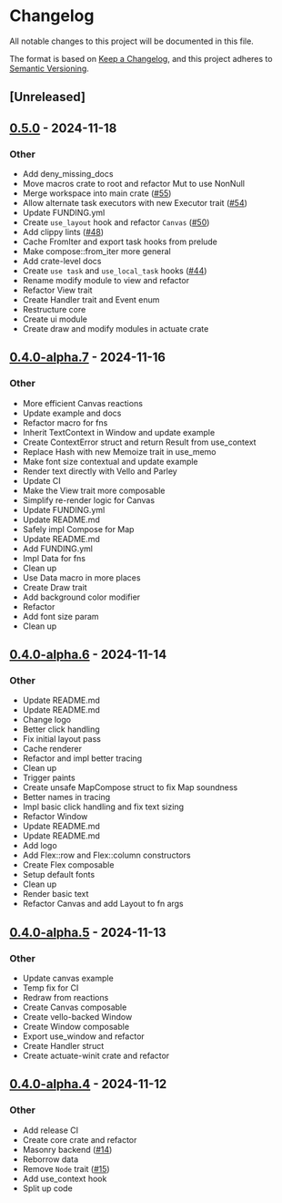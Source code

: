 # Changelog

All notable changes to this project will be documented in this file.

The format is based on [Keep a Changelog](https://keepachangelog.com/en/1.0.0/),
and this project adheres to [Semantic Versioning](https://semver.org/spec/v2.0.0.html).

## [Unreleased]

## [0.5.0](https://github.com/actuate-rs/actuate/compare/actuate-v0.4.0...actuate-v0.5.0) - 2024-11-18

### Other

- Add deny_missing_docs
- Move macros crate to root and refactor Mut to use NonNull
- Merge workspace into main crate ([#55](https://github.com/actuate-rs/actuate/pull/55))
- Allow alternate task executors with new Executor trait ([#54](https://github.com/actuate-rs/actuate/pull/54))
- Update FUNDING.yml
- Create `use_layout` hook and refactor `Canvas` ([#50](https://github.com/actuate-rs/actuate/pull/50))
- Add clippy lints ([#48](https://github.com/actuate-rs/actuate/pull/48))
- Cache FromIter and export task hooks from prelude
- Make compose::from_iter more general
- Add crate-level docs
- Create `use task` and `use_local_task` hooks ([#44](https://github.com/actuate-rs/actuate/pull/44))
- Rename modify module to view and refactor
- Refactor View trait
- Create Handler trait and Event enum
- Restructure core
- Create ui module
- Create draw and modify modules in actuate crate

## [0.4.0-alpha.7](https://github.com/actuate-rs/actuate/compare/actuate-v0.4.0-alpha.6...actuate-v0.4.0-alpha.7) - 2024-11-16

### Other

- More efficient Canvas reactions
- Update example and docs
- Refactor macro for fns
- Inherit TextContext in Window and update example
- Create ContextError struct and return Result from use_context
- Replace Hash with new Memoize trait in use_memo
- Make font size contextual and update example
- Render text directly with Vello and Parley
- Update CI
- Make the View trait more composable
- Simplify re-render logic for Canvas
- Update FUNDING.yml
- Update README.md
- Safely impl Compose for Map<C>
- Update README.md
- Add FUNDING.yml
- Impl Data for fns
- Clean up
- Use Data macro in more places
- Create Draw trait
- Add background color modifier
- Refactor
- Add font size param
- Clean up

## [0.4.0-alpha.6](https://github.com/actuate-rs/actuate/compare/actuate-v0.4.0-alpha.5...actuate-v0.4.0-alpha.6) - 2024-11-14

### Other

- Update README.md
- Update README.md
- Change logo
- Better click handling
- Fix initial layout pass
- Cache renderer
- Refactor and impl better tracing
- Clean up
- Trigger paints
- Create unsafe MapCompose struct to fix Map soundness
- Better names in tracing
- Impl basic click handling and fix text sizing
- Refactor Window
- Update README.md
- Update README.md
- Add logo
- Add Flex::row and Flex::column constructors
- Create Flex composable
- Setup default fonts
- Clean up
- Render basic text
- Refactor Canvas and add Layout to fn args

## [0.4.0-alpha.5](https://github.com/actuate-rs/actuate/compare/actuate-v0.4.0-alpha.4...actuate-v0.4.0-alpha.5) - 2024-11-13

### Other

- Update canvas example
- Temp fix for CI
- Redraw from reactions
- Create Canvas composable
- Create vello-backed Window
- Create Window composable
- Export use_window and refactor
- Create Handler struct
- Create actuate-winit crate and refactor

## [0.4.0-alpha.4](https://github.com/actuate-rs/actuate/compare/actuate-v0.4.0-alpha.3...actuate-v0.4.0-alpha.4) - 2024-11-12

### Other

- Add release CI
- Create core crate and refactor
- Masonry backend ([#14](https://github.com/actuate-rs/actuate/pull/14))
- Reborrow data
- Remove `Node` trait ([#15](https://github.com/actuate-rs/actuate/pull/15))
- Add use_context hook
- Split up code
